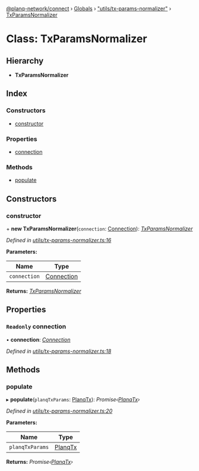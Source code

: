 [@planq-network/connect](../README.md) › [Globals](../globals.md) › ["utils/tx-params-normalizer"](../modules/_utils_tx_params_normalizer_.md) › [TxParamsNormalizer](_utils_tx_params_normalizer_.txparamsnormalizer.md)

# Class: TxParamsNormalizer

## Hierarchy

* **TxParamsNormalizer**

## Index

### Constructors

* [constructor](_utils_tx_params_normalizer_.txparamsnormalizer.md#constructor)

### Properties

* [connection](_utils_tx_params_normalizer_.txparamsnormalizer.md#readonly-connection)

### Methods

* [populate](_utils_tx_params_normalizer_.txparamsnormalizer.md#populate)

## Constructors

###  constructor

\+ **new TxParamsNormalizer**(`connection`: [Connection](_connection_.connection.md)): *[TxParamsNormalizer](_utils_tx_params_normalizer_.txparamsnormalizer.md)*

*Defined in [utils/tx-params-normalizer.ts:16](https://github.com/planq-network/planq-sdk/blob/master/packages/sdk/connect/src/utils/tx-params-normalizer.ts#L16)*

**Parameters:**

Name | Type |
------ | ------ |
`connection` | [Connection](_connection_.connection.md) |

**Returns:** *[TxParamsNormalizer](_utils_tx_params_normalizer_.txparamsnormalizer.md)*

## Properties

### `Readonly` connection

• **connection**: *[Connection](_connection_.connection.md)*

*Defined in [utils/tx-params-normalizer.ts:18](https://github.com/planq-network/planq-sdk/blob/master/packages/sdk/connect/src/utils/tx-params-normalizer.ts#L18)*

## Methods

###  populate

▸ **populate**(`planqTxParams`: [PlanqTx](../modules/_types_.md#planqtx)): *Promise‹[PlanqTx](../modules/_types_.md#planqtx)›*

*Defined in [utils/tx-params-normalizer.ts:20](https://github.com/planq-network/planq-sdk/blob/master/packages/sdk/connect/src/utils/tx-params-normalizer.ts#L20)*

**Parameters:**

Name | Type |
------ | ------ |
`planqTxParams` | [PlanqTx](../modules/_types_.md#planqtx) |

**Returns:** *Promise‹[PlanqTx](../modules/_types_.md#planqtx)›*
